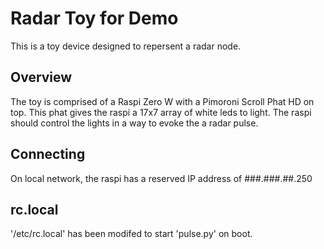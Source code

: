 # Radar Toy for Demo
This is a toy device designed to repersent a radar node.

## Overview
The toy is comprised of a Raspi Zero W with a Pimoroni Scroll Phat HD on top. This phat gives the raspi a 17x7 array of white leds to light. The raspi should control the lights in a way to evoke the a radar pulse.

## Connecting
On local network, the raspi has a reserved IP address of ###.###.##.250

## rc.local
'/etc/rc.local' has been modifed to start 'pulse.py' on boot.
